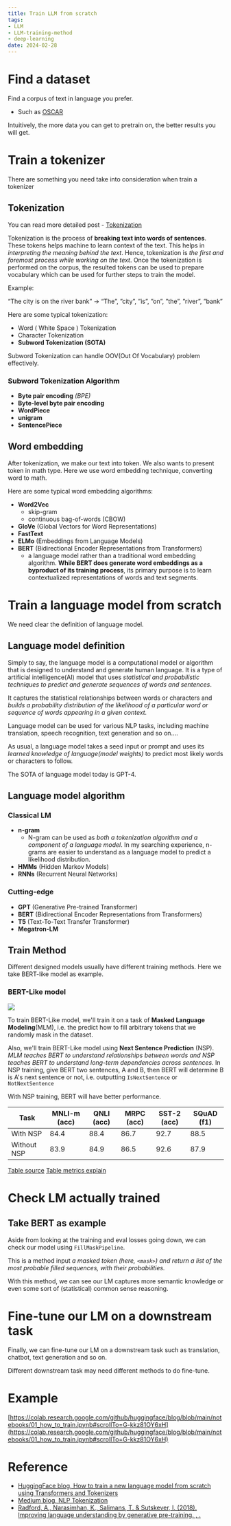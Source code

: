 ```yaml
---
title: Train LLM from scratch
tags:
- LLM
- LLM-training-method
- deep-learning
date: 2024-02-28
---
```


# Find a dataset

Find a corpus of text in language you prefer.
*  Such as [OSCAR](https://oscar-project.org/)

Intuitively, the more data you can get to pretrain on, the better results you will get.

# Train a tokenizer

There are something you need take into consideration when train a tokenizer

## Tokenization

You can read more detailed post - [Tokenization](computer_sci/deep_learning_and_machine_learning/NLP/basic/tokenization.md)

Tokenization is the process of **breaking text into words of sentences**. These tokens helps machine to learn context of the text. This helps in *interpreting the meaning behind the text*. Hence, tokenization is *the first and foremost process while working on the text*. Once the tokenization is performed on the corpus, the resulted tokens can be used to prepare vocabulary which can be used for further steps to train the model.

Example:

“The city is on the river bank” -> “The”, ”city”, ”is”, ”on”, ”the”, ”river”, ”bank”

Here are some typical tokenization:
* Word ( White Space ) Tokenization
* Character Tokenization
* **Subword Tokenization (SOTA)**


Subword Tokenization can handle OOV(Out Of Vocabulary) problem effectively.

### Subword Tokenization Algorithm

* **Byte pair encoding** *(BPE)*
* **Byte-level byte pair encoding**
* **WordPiece**
* **unigram**
* **SentencePiece**

## Word embedding

After tokenization, we make our text into token. We also wants to present token in math type. Here we use word embedding technique, converting word to math.

Here are some typical word embedding algorithms:

* **Word2Vec**
	* skip-gram
	* continuous bag-of-words (CBOW)
* **GloVe** (Global Vectors for Word Representations)
* **FastText**
* **ELMo** (Embeddings from Language Models)
* **BERT** (Bidirectional Encoder Representations from Transformers)
	* a language model rather than a traditional word embedding algorithm. **While BERT does generate word embeddings as a byproduct of its training process**, its primary purpose is to learn contextualized representations of words and text segments.

# Train a language model from scratch

We need clear the definition of language model.

## Language model definition

Simply to say, the language model is  a computational model or algorithm that is designed to understand and generate human language. It is a type of artificial intelligence(AI) model that uses *statistical and probabilistic techniques to predict and generate sequences of words and sentences*. 

It captures the statistical relationships between words or characters and *builds a probability distribution of the likelihood of a particular word or sequence of words appearing in a given context.*

Language model can be used for various NLP tasks, including machine translation, speech recognition, text generation and so on.... 

As usual, a language model takes a seed input or prompt and uses its *learned knowledge of language(model weights)* to predict most likely words or characters to follow.

The SOTA of language model today is GPT-4.

## Language model algorithm


### Classical LM

* **n-gram**
	* N-gram can be used as *both a tokenization algorithm and a component of a language model*. In my searching experience, n-grams are easier to understand as a language model to predict a likelihood distribution.
* **HMMs** (Hidden Markov Models)
* **RNNs** (Recurrent Neural Networks)

### Cutting-edge

* **GPT** (Generative Pre-trained Transformer)
* **BERT** (Bidirectional Encoder Representations from Transformers)
* **T5** (Text-To-Text Transfer Transformer)
* **Megatron-LM**

## Train Method

Different designed models usually have different training methods. Here we take BERT-like model as example.

### BERT-Like model

![](computer_sci/deep_learning_and_machine_learning/LLM/train/attachments/Pasted%20image%2020230629104307.png)

To train BERT-Like model, we'll train it on a task of **Masked Language Modeling**(MLM), i.e. the predict how to fill arbitrary tokens that we randomly mask in the dataset.

Also, we'll train BERT-Like model using **Next Sentence Prediction** (NSP). *MLM teaches BERT to understand relationships between words and NSP teaches BERT to understand long-term dependencies across sentences.* In NSP training, give BERT two sentences, A and B, then BERT will determine B is A's next sentence or not, i.e. outputting `IsNextSentence` or `NotNextSentence`

With NSP training, BERT will have better performance.

| Task | MNLI-m (acc) | QNLI (acc) | MRPC (acc) | SST-2 (acc) | SQuAD (f1) |
| --- | --- | --- | --- | --- | --- |
| With NSP | 84.4 | 88.4 | 86.7 | 92.7 | 88.5 |
| Without NSP | 83.9 | 84.9 | 86.5 | 92.6 | 87.9 |

[Table source](https://arxiv.org/pdf/1810.04805.pdf)
[Table metrics explain](computer_sci/deep_learning_and_machine_learning/LLM/metircs/some_task.md)


# Check LM actually trained

## Take BERT as example

Aside from looking at the training and eval losses going down, we can check our model using `FillMaskPipeline`.

This is a method input *a masked token (here, `<mask>`) and return a list of the most probable filled sequences, with their probabilities.*

With this method, we can see our LM captures more semantic knowledge or even some sort of (statistical) common sense reasoning.

# Fine-tune our LM on a downstream task

Finally, we can fine-tune our LM on a downstream task such as translation, chatbot, text generation and so on. 

Different downstream task may need different methods to do fine-tune.

# Example

[https://colab.research.google.com/github/huggingface/blog/blob/main/notebooks/01_how_to_train.ipynb#scrollTo=G-kkz81OY6xH](https://colab.research.google.com/github/huggingface/blog/blob/main/notebooks/01_how_to_train.ipynb#scrollTo=G-kkz81OY6xH)


# Reference

* [HuggingFace blog, How to train a new language model from scratch using Transformers and Tokenizers](https://huggingface.co/blog/how-to-train)
* [Medium blog, NLP Tokenization](https://medium.com/nerd-for-tech/nlp-tokenization-2fdec7536d17)
* [Radford, A., Narasimhan, K., Salimans, T. & Sutskever, I. (2018). Improving language understanding by generative pre-training. , .](https://s3-us-west-2.amazonaws.com/openai-assets/research-covers/language-unsupervised/language_understanding_paper.pdf)

